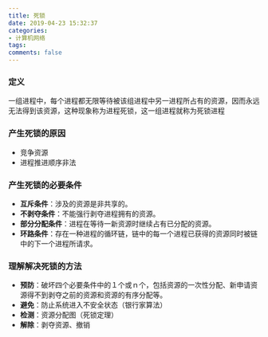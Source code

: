 ```yaml
---
title: 死锁
date: 2019-04-23 15:32:37
categories:
- 计算机网络
tags:
comments: false
---
```


###  定义

一组进程中，每个进程都无限等待被该组进程中另一进程所占有的资源，因而永远无法得到该资源，这种现象称为进程死锁，这一组进程就称为死锁进程



### 产生死锁的原因

- 竞争资源
- 进程推进顺序非法



### 产生死锁的必要条件

- **互斥条件**：涉及的资源是非共享的。
- **不剥夺条件**：不能强行剥夺进程拥有的资源。
- **部分分配条件**：进程在等待一新资源时继续占有已分配的资源。
- **环路条件**：存在一种进程的循环链，链中的每一个进程已获得的资源同时被链中的下一个进程所请求。 



### 理解解决死锁的方法

- **预防**：破坏四个必要条件中的１个或ｎ个，包括资源的一次性分配、新申请资源得不到剥夺之前的资源和资源的有序分配等。
- **避免**：防止系统进入不安全状态（银行家算法）
- **检测**：资源分配图（死锁定理）
- **解除**：剥夺资源、撤销
